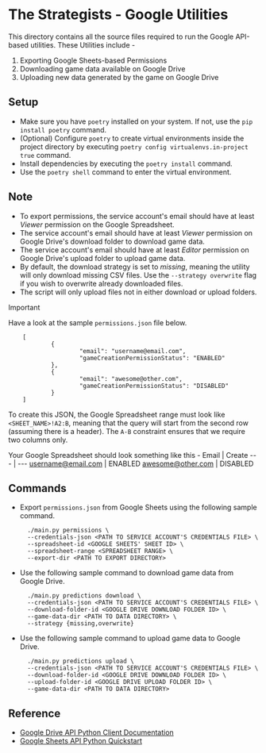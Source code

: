 # The Strategists - Google Utilities

This directory contains all the source files required to run the Google API-based utilities. These Utilities include -
1. Exporting Google Sheets-based Permissions
2. Downloading game data available on Google Drive
3. Uploading new data generated by the game on Google Drive

## Setup
- Make sure you have `poetry` installed on your system. If not, use the `pip install poetry` command.
- (Optional) Configure `poetry` to create virtual environments inside the project directory by executing `poetry config virtualenvs.in-project true` command.
- Install dependencies by executing the `poetry install` command.
- Use the `poetry shell` command to enter the virtual environment.

## Note
- To export permissions, the service account's email should have at least _Viewer_ permission on the Google Spreadsheet.
- The service account's email should have at least _Viewer_ permission on Google Drive's download folder to download game data.
- The service account's email should have at least _Editor_ permission on Google Drive's upload folder to upload game data.
- By default, the download strategy is set to _missing_, meaning the utility will only download missing CSV files. Use the `--strategy overwrite` flag if you wish to overwrite already downloaded files.
- The script will only upload files not in either download or upload folders.

> [!IMPORTANT]
> Have a look at the sample `permissions.json` file below.
>
>         [
>                 {
>                         "email": "username@email.com",
>                         "gameCreationPermissionStatus": "ENABLED"
>                 },
>                 {
>                         "email": "awesome@other.com",
>                         "gameCreationPermissionStatus": "DISABLED"
>                 }
>         ]
>
> To create this JSON, the Google Spreadsheet range must look like `<SHEET_NAME>!A2:B`, meaning that the query will start from the second row (assuming there is a header). The `A-B` constraint ensures that we require two columns only.
>
> Your Google Spreadsheet should look something like this -
> Email | Create
> --- | ---
> username@email.com | ENABLED
> awesome@other.com | DISABLED

## Commands
- Export `permissions.json` from Google Sheets using the following sample command.

        ./main.py permissions \
        --credentials-json <PATH TO SERVICE ACCOUNT'S CREDENTIALS FILE> \
        --spreadsheet-id <GOOGLE SHEETS' SHEET ID> \
        --spreadsheet-range <SPREADSHEET RANGE> \
        --export-dir <PATH TO EXPORT DIRECTORY>

- Use the following sample command to download game data from Google Drive.

        ./main.py predictions download \
        --credentials-json <PATH TO SERVICE ACCOUNT'S CREDENTIALS FILE> \
        --download-folder-id <GOOGLE DRIVE DOWNLOAD FOLDER ID> \
        --game-data-dir <PATH TO DATA DIRECTORY> \
        --strategy {missing,overwrite}

- Use the following sample command to upload game data to Google Drive.

        ./main.py predictions upload \
        --credentials-json <PATH TO SERVICE ACCOUNT'S CREDENTIALS FILE> \
        --download-folder-id <GOOGLE DRIVE DOWNLOAD FOLDER ID> \
        --upload-folder-id <GOOGLE DRIVE UPLOAD FOLDER ID> \
        --game-data-dir <PATH TO DATA DIRECTORY>

## Reference
- [Google Drive API Python Client Documentation](https://developers.google.com/drive/api/guides/about-sdk)
- [Google Sheets API Python Quickstart](https://developers.google.com/sheets/api/quickstart/python)

